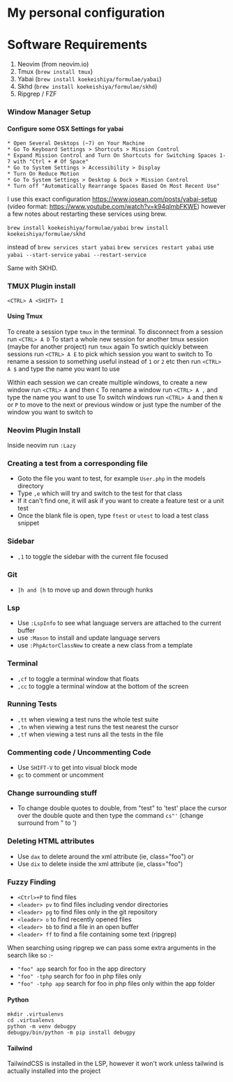# My personal configuration

# Software Requirements

1. Neovim (from neovim.io)
2. Tmux (`brew install tmux`)
3. Yabai (`brew install koekeishiya/formulae/yabai`)
4. Skhd (`brew install koekeishiya/formulae/skhd`)
5. Ripgrep / FZF

### Window Manager Setup

#### Configure some OSX Settings for yabai

    * Open Several Desktops (~7) on Your Machine
    * Go To Keyboard Settings > Shortcuts > Mission Control
    * Expand Mission Control and Turn On Shortcuts for Switching Spaces 1-7 with "Ctrl + # Of Space"
    * Go to System Settings > Accessibility > Display
    * Turn On Reduce Motion
    * Go To System Settings > Desktop & Dock > Mission Control
    * Turn off "Automatically Rearrange Spaces Based On Most Recent Use"

I use this exact configuration https://www.josean.com/posts/yabai-setup (video format: https://www.youtube.com/watch?v=k94qImbFKWE) however a few notes about restarting these services using brew.

`brew install koekeishiya/formulae/yabai`
`brew install koekeishiya/formulae/skhd`

instead of
    `brew services start yabai`
    `brew services restart yabai`
use
    `yabai --start-service`
    `yabai --restart-service`

Same with SKHD.

### TMUX Plugin install

`<CTRL> A <SHIFT> I`

#### Using Tmux

To create a session type `tmux` in the terminal.
To disconnect from a session run `<CTRL> A D`
To start a whole new session for another tmux session (maybe for another project) run `tmux` again
To swtich quickly between sessions run `<CTRL> A E` to pick which session you want to switch to
To rename a session to something useful instead of `1` or `2` etc then run `<CTRL> A $` and type the name you want to use

Within each session we can create multiple windows, to create a new window run `<CTRL> A` and then `C`
To rename a window run `<CTRL> A ,` and type the name you want to use
To switch windows run `<CTRL> A` and then `N` or `P` to move to the next or previous window or just type the number of the window you want to switch to

### Neovim Plugin Install

Inside neovim run `:Lazy`

### Creating a test from a corresponding file

- Goto the file you want to test, for example `User.php` in the models directory
- Type `,e` which will try and switch to the test for that class
- If it can't find one, it will ask if you want to create a feature test or a unit test
- Once the blank file is open, type `ftest` or `utest` to load a test class snippet

### Sidebar

- `,1` to toggle the sidebar with the current file focused

### Git

- `]h and [h` to move up and down through hunks

### Lsp

- Use `:LspInfo` to see what language servers are attached to the current buffer
- use `:Mason` to install and update language servers
- use `:PhpActorClassNew` to create a new class from a template

### Terminal

- `,cf` to toggle a terminal window that floats
- `,cc` to toggle a terminal window at the bottom of the screen

### Running Tests

- `,tt` when viewing a test runs the whole test suite
- `,tn` when viewing a test runs the test nearest the cursor
- `,tf` when viewing a test runs all the tests in the file

### Commenting code / Uncommenting Code

- Use `SHIFT-V` to get into visual block mode
- `gc` to comment or uncomment

### Change surrounding stuff

- To change double quotes to double, from "test" to 'test' place the cursor over the double quote and then type the command `cs"'` (change surround from " to ')

### Deleting HTML attributes

- Use `dax` to delete around the xml attribute (ie, class="foo") or
- Use `dix` to delete inside the xml attribute (ie, class="foo")

### Fuzzy Finding

- `<Ctrl>+P` to find files
- `<leader> pv` to find files including vendor directories
- `<leader> pg` to find files only in the git repository
- `<leader> o` to find recently opened files
- `<leader> bb` to find a file in an open buffer
- `<leader> ff` to find a file containing some text (ripgrep)

When searching using ripgrep we can pass some extra arguments in the search like so :-

- `"foo" app` search for foo in the app directory
- `"foo" -tphp` search for foo in php files only
- `"foo" -tphp app` search for foo in php files only within the app folder

#### Python

```
mkdir .virtualenvs
cd .virtualenvs
python -m venv debugpy
debugpy/bin/python -m pip install debugpy
```

#### Tailwind

TailwindCSS is installed in the LSP, however it won't work unless tailwind is actually installed into the project

